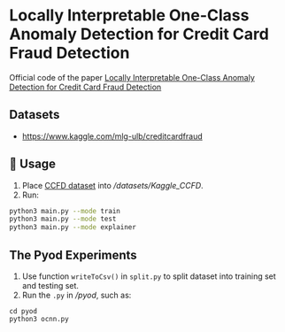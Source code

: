 # Locally Interpretable One-Class Anomaly Detection for Credit Card Fraud Detection
Official code of the paper [Locally Interpretable One-Class Anomaly Detection for Credit Card Fraud Detection](https://arxiv.org/abs/2108.02501)

## Datasets
* https://www.kaggle.com/mlg-ulb/creditcardfraud

## :rocket: Usage
1. Place [CCFD dataset](https://www.kaggle.com/mlg-ulb/creditcardfraud) into */datasets/Kaggle_CCFD*.
2. Run:
```bash
python3 main.py --mode train
python3 main.py --mode test
python3 main.py --mode explainer
```

## The Pyod Experiments
1. Use function ```writeToCsv()``` in ```split.py``` to split dataset into training set and testing set.
2. Run the ```.py``` in */pyod*, such as:
```
cd pyod
python3 ocnn.py
```
